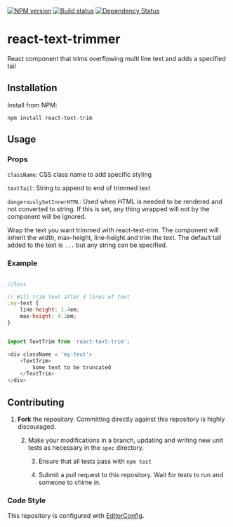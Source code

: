 [![NPM version][npm-image]][npm-url]
[![Build status][ci-image]][ci-url]
[![Dependency Status][dependencies-image]][dependencies-url]

# react-text-trimmer

React component that trims overflowing multi line text and adds a specified tail

## Installation

Install from NPM:

```shell
npm install react-text-trim
```

## Usage

### Props

`className`: CSS class name to add specific styling

`textTail`: String to append to end of trimmed text

`dangerouslySetInnerHTML`: Used when HTML is needed to be rendered and not converted to string. If this is set, any thing wrapped will not by the component will be ignored.

Wrap the text you want trimmed with react-text-trim. The component will inherit the width, max-height, line-height and trim the text. The default tail added to the text is `...` but any string can be specified.

### Example

```js

//Sass

// Will trim text after 3 lines of text
.my-text {
	line-height: 1.4em;
	max-height: 4.2em;
}


import TextTrim from 'react-text-trim';

<div className = 'my-text'>
	<TextTrim>
 		Some text to be truncated
	</TextTrim>
</div>

```

## Contributing

1. **Fork** the repository. Committing directly against this repository is
   highly discouraged.

   2. Make your modifications in a branch, updating and writing new unit tests
      as necessary in the `spec` directory.

      3. Ensure that all tests pass with `npm test`

      4. Submit a pull request to this repository. Wait for tests to run and someone
         to chime in.

### Code Style

This repository is configured with [EditorConfig][EditorConfig].

[npm-url]: https://npmjs.org/package/react-text-trimmer
[npm-image]: https://img.shields.io/npm/v/react-text-trimmer.png
[ci-url]: https://travis-ci.org/mdedys/react-text-trimmer
[ci-image]: https://img.shields.io/travis-ci/mdedys/react-text-trimmer.svg
[dependencies-url]: https://david-dm.org/mdedys/react-text-trimmer
[dependencies-image]: https://img.shields.io/david/mdedys/react-text-trimmer.svg
[EditorConfig]: http://editorconfig.org/
